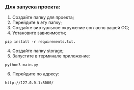 ### Для запуска проекта:
1. Создайте папку для проекта;
2. Перейдите в эту папку;
3. Создайте виртуальное окружение согласно вашей ОС;
3. Установите зависимости;
```
pip install -r requirements.txt.
```
4. Создайте папку storage;
5. Запустите в терминале приложение:
```
python3 main.py
```
6. Перейдите по адресу: 
```
http://127.0.0.1:8000/
```

